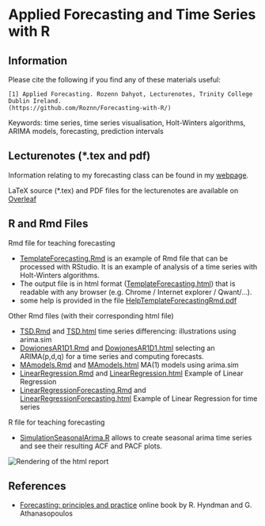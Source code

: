 # Applied Forecasting and Time Series with R




## Information

Please cite the following if you find any of these materials useful:

```
[1] Applied Forecasting. Rozenn Dahyot, Lecturenotes, Trinity College Dublin Ireland. 
(https://github.com/Roznn/Forecasting-with-R/)
```


Keywords: time series, time series visualisation, Holt-Winters algorithms, ARIMA models, forecasting, prediction intervals

## Lecturenotes (*.tex and pdf)

Information relating to my forecasting class can be found in my [webpage](https://www.scss.tcd.ie/Rozenn.Dahyot/RzDSTU33010.html).

LaTeX source (*.tex) and PDF files for the lecturenotes are available on [Overleaf](https://www.overleaf.com/read/xyvmdnrgzjct) 



## R and Rmd Files 

Rmd file for teaching forecasting 
* [TemplateForecasting.Rmd](TemplateForecasting.Rmd) is an example of Rmd file that can be processed with RStudio. It is an example of analysis of a time series with Holt-Winters algorithms.  
* The output file is in html format ([TemplateForecasting.html](TemplateForecasting.html)) that is readable with any browser (e.g. Chrome / Internet explorer / Qwant/...).
* some help is provided in the file [HelpTemplateForecastingRmd.pdf](HelpTemplateForecastingRmd.pdf)

Other Rmd files (with their corresponding html file)
* [TSD.Rmd](TSD.Rmd) and [TSD.html](TSD.html)   time series differencing:  illustrations using arima.sim 
* [DowjonesAR1D1.Rmd](DowjonesAR1D1.Rmd) and [DowjonesAR1D1.html](DowjonesAR1D1.html)  selecting an ARIMA(p,d,q) for  a time series and computing forecasts.
* [MAmodels.Rmd](MAmodels.Rmd) and [MAmodels.html](MAmodels.html) MA(1) models using arima.sim
* [LinearRegression.Rmd](LinearRegression.Rmd) and [LinearRegression.html](LinearRegression.html) Example of Linear Regression
* [LinearRegressionForecasting.Rmd](LinearRegressionForecasting.Rmd) and [LinearRegressionForecasting.html](LinearRegressionForecasting.html) Example of Linear Regression for time series 

R file for teaching forecasting 
* [SimulationSeasonalArima.R](SimulationSeasonalArima.R) allows to create seasonal arima time series and see their resulting ACF and PACF plots. 


![Rendering of the html report](ImageIllustrationGithub.png)


## References

* [Forecasting: principles and practice](http://otexts.com/fpp/) online book by R. Hyndman and G. Athanasopoulos